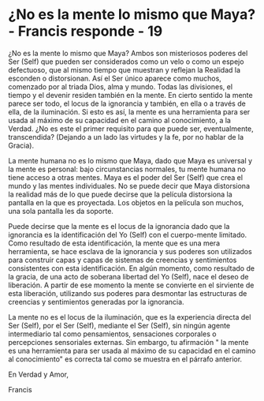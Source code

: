 # ¿No es la mente lo mismo que Maya? - Francis responde - 19

¿No es la mente lo mismo que Maya? Ambos son misteriosos poderes del Ser (Self) que pueden ser considerados como un velo o como un espejo defectuoso, que al mismo tiempo que muestran y reflejan la Realidad la esconden o distorsionan. Así el Ser único aparece como muchos, comenzado por al triada Dios, alma y mundo. Todas las divisiones, el tiempo y el devenir residen también en la mente. En cierto sentido la mente parece ser todo, el locus de la ignorancia y también, en ella o a través de ella, de la iluminación. Si esto es así, la mente es una herramienta para ser usada al máximo de su capacidad en el camino al conocimiento, a la Verdad. ¿No es este el primer requisito para que puede ser, eventualmente, transcendida? (Dejando a un lado las virtudes y la fe, por no hablar de la Gracia).

La mente humana no es lo mismo que Maya, dado que Maya es universal y la mente es personal: bajo circunstancias normales, tu mente humana no tiene acceso a otras mentes. Maya es el poder del Ser (Self) que crea el mundo y las mentes individuales. No se puede decir que Maya distorsiona la realidad más de lo que puede decirse que la película distorsiona la pantalla en la que es proyectada. Los objetos en la película son muchos, una sola pantalla les da soporte.

Puede decirse que la mente es el locus de la ignorancia dado que la ignorancia es la identificación del Yo (Self) con el cuerpo-mente limitado. Como resultado de esta identificación, la mente que es una mera herramienta, se hace esclava de la ignorancia y sus poderes son utilizados para construir capas y capas de sistemas de creencias y sentimientos consistentes con esta identificación. En algún momento, como resultado de la gracia, de una acto de soberana libertad del Yo (Self), nace el deseo de liberación. A partir de ese momento la mente se convierte en el sirviente de esta liberación, utilizando sus poderes para desmontar las estructuras de creencias y sentimientos generadas por la ignorancia.

La mente no es el locus de la iluminación, que es la experiencia directa del Ser (Self), por el Ser (Self), mediante el Ser (Self), sin ningún agente intermediario tal como pensamientos, sensaciones corporales o percepciones sensoriales externas. Sin embargo, tu afirmación " la mente es una herramienta para ser usada al máximo de su capacidad en el camino al conocimiento" es correcta tal como se muestra en el párrafo anterior.

En Verdad y Amor,

Francis

